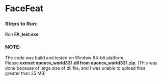 # FaceFeat

### Steps to Run:
 Run **FA_test.exe**

### NOTE:
The code was build and tested on Window 64-bit platform. </br>
Please **extract opencv_world331.dll from opencv_world331.zip**. (This was done because of large size of dll file, and I was unable to upload files greater than 25 MB)
